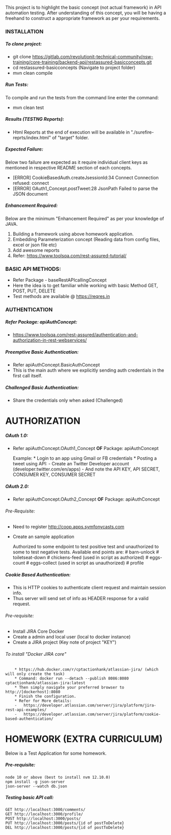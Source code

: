 
This project is to highlight the basic concept (not actual framework) in API automation testing.
After understanding of this concept, you will be having a freehand to construct a appropriate framework as per your requirements.

### INSTALLATION
##### To clone project:
* git clone https://gitlab.com/revolutionit-technical-community/nsw-training/core-training/backend-api/restassured-basicconcepts.git
* cd restassured-basicconcepts (Navigate to project folder)
* mvn clean compile

##### Run Tests:
To compile and run the tests from the command line enter the command:
* mvn clean test

##### Results (TESTNG Reports):
* Html Reports at the end of execution will be available in "./surefire-reprts/index.html" of "target" folder.

##### Expected Failure:
Below two failure are expected as it require individual client keys as mentioned in respective README section of each concepts.
* [ERROR]   CookieBasedAuth.createJsessionId:34  Connect Connection refused: connect
* [ERROR]   OAuth1_Concept.postTweet:28  JsonPath Failed to parse the JSON document

##### Enhancement Required:
Below are the minimum "Enhancement Required" as per your knowledge of JAVA.
1. Building a framework using above homework application.
2. Embedding Parameterization concept (Reading data from config files, excel or json file etc)
3. Add awesome reports
4. Refer: https://www.toolsqa.com/rest-assured-tutorial/


### BASIC API METHODS: 
* Refer Package - baseRestAPIcallingConcept
* Here the idea is to get familiar while working with basic Method GET, POST, PUT, DELETE
* Test methods are available @ https://reqres.in 

### AUTHENTICATION
##### Refer Package: apiAuthConcept:
* https://www.toolsqa.com/rest-assured/authentication-and-authorization-in-rest-webservices/

##### Preemptive Basic Authentication:
* Refer apiAuthConcept.BasicAuthConcept
* This is the main auth where we explicitly sending auth credentials in the first call itself.

##### Challenged Basic Authentication:
* Share the credentials only when asked (Challenged)
  
  
# AUTHORIZATION
##### OAuth 1.0:
* Refer apiAuthConcept.OAuth1_Concept **OF** Package: apiAuthConcept

	Example: 
		* Login to an app using Gmail or FB credentials
		* Posting a tweet using API:
        	-	Create an Twitter Developer account (developer.twitter.com/en/apps)
        	-	And note the API KEY, API SECRET, CONSUMER KEY, CONSUMER SECRET
			
##### OAuth 2.0:
* Refer apiAuthConcept.OAuth2_Concept **OF** Package: apiAuthConcept
 
###### Pre-Requisite:
*	Need to register http://coop.apps.symfonycasts.com
* 	Create an sample application
 	
	Authorized to some endpoint to test positive test and unauthorized to some to test negative tests.
	Available end points are:
		# barn-unlock
		# toiletseat-down
		# chickens-feed (used in script as authorized)
		# eggs-count
		# eggs-collect (used in script as unauthorized)
		# profile

##### Cookie Based Authentication:
* This is HTTP cookies to authenticate client request and maintain session info.
* Thus server will send set of info as HEADER response for a valid request.

###### Pre-requisite:
* Install JIRA Core Docker
* Create a admin and local user (local to docker instance)
* Create a JIRA project (Key note of project "KEY")

###### To install "Docker JIRA core" 
		* https://hub.docker.com/r/cptactionhank/atlassian-jira/ (which will only create the task)
		* Command: docker run --detach --publish 8086:8080 cptactionhank/atlassian-jira:latest
		* Then simply navigate your preferred browser to http://[dockerhost]:8080
		* Finish the configuration.
		* Refer for More details: 
		-	https://developer.atlassian.com/server/jira/platform/jira-rest-api-examples/
		-	https://developer.atlassian.com/server/jira/platform/cookie-based-authentication/

# HOMEWORK (EXTRA CURRICULUM)
Below is a Test Application for some homework.
 
##### Pre-requisite: 
    node 10 or above (best to install nvm 12.10.0)
    npm install -g json-server
    json-server --watch db.json
                        
##### Testing basic API call:
    GET http://localhost:3000/comments/
    GET http://localhost:3000/profile/
    POST http://localhost:3000/posts/
    PUT http://localhost:3000/posts/{id of postToDelete}
    DEL http://localhost:3000/posts/{id of postToDelete}



